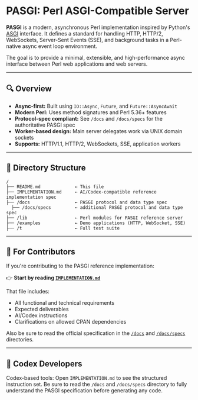 # PASGI: Perl ASGI-Compatible Server

**PASGI** is a modern, asynchronous Perl implementation inspired by Python's [ASGI](https://asgi.readthedocs.io/) interface. It defines a standard for handling HTTP, HTTP/2, WebSockets, Server-Sent Events (SSE), and background tasks in a Perl-native async event loop environment.

The goal is to provide a minimal, extensible, and high-performance async interface between Perl web applications and web servers.

---

## 🔍 Overview
- **Async-first:** Built using `IO::Async`, `Future`, and `Future::AsyncAwait`
- **Modern Perl:** Uses method signatures and Perl 5.36+ features
- **Protocol-spec compliant:** See `/docs` and `/docs/specs` for the authoritative PASGI spec
- **Worker-based design:** Main server delegates work via UNIX domain sockets
- **Supports:** HTTP/1.1, HTTP/2, WebSockets, SSE, application workers

---

## 📁 Directory Structure
```
/
├── README.md             ← This file
├── IMPLEMENTATION.md     ← AI/Codex-compatible reference implementation spec
├── /docs                 ← PASGI protocol and data type spec
  ├── /docs/specs         ← additional PASGI protocol and data type spec
├── /lib                  ← Perl modules for PASGI reference server
├── /examples             ← Demo applications (HTTP, WebSocket, SSE)
├── /t                    ← Full test suite
```

---

## 🧠 For Contributors
If you're contributing to the PASGI reference implementation:

👉 **Start by reading [`IMPLEMENTATION.md`](./IMPLEMENTATION.md)**

That file includes:
- All functional and technical requirements
- Expected deliverables
- AI/Codex instructions
- Clarifications on allowed CPAN dependencies

Also be sure to read the official specification in the [`/docs`](./docs) and  [`/docs/specs`](./docs/specs) directories.

---

## 🤖 Codex Developers
Codex-based tools: Open `IMPLEMENTATION.md` to see the structured instruction set. Be sure to read the `/docs` and `/docs/specs` directory to fully understand the PASGI specification before generating any code.


